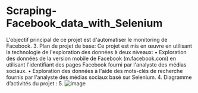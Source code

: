# Scraping-Facebook_data_with_Selenium
L'objectif principal de ce projet est d'automatiser le monitoring de Facebook.
3. Plan de projet de base:
Ce projet est mis en œuvre en utilisant la technologie de l'exploration des données à deux niveaux:
•	Exploration des données de la version mobile de Facebook (m.facebook.com) en utilisant l'identifiant des pages Facebook fourni par l'analyste des médias sociaux.
•	Exploration des données à l'aide des mots-clés de recherche fournis par l'analyste des médias sociaux basé sur Selenium. 
4. Diagramme d’activités du projet :
5. ![image](https://user-images.githubusercontent.com/49682086/121177526-6956be80-c855-11eb-8f36-75c0335cb93d.png)
 

